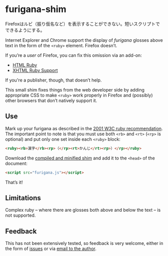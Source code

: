 furigana-shim
=============

Firefoxはルビ（振り仮名など）を表示することができない。短いスクリプトでできるようにする。

Internet Explorer and Chrome support the display of _furigana_ glosses above
text in the form of the `<ruby>` element. Firefox doesn’t.

If you’re a _user_ of Firefox, you can fix this omission via an add-on:

* [HTML Ruby](https://addons.mozilla.org/en-US/firefox/addon/html-ruby/)
* [XHTML Ruby Support](https://addons.mozilla.org/en-US/firefox/addon/xhtml-ruby-support/)

If you're a publisher, though, that doesn’t help.

This small shim fixes things from the web developer side by adding appropriate
CSS to make `<ruby>` work properly in Firefox and (possibly) other browsers
that don’t natively support it.

Use
---

Mark up your furigana as described in the
[2001 W3C ruby recommendation](http://www.w3.org/TR/ruby/). The important point
to note is that you must use both `<rb>` and `<rt>` (`<rp>` is optional) and
put only one set inside each `<ruby>` block:

```html
<ruby><rb>漢字</rb><rp>（</rp><rt>かんじ</rt><rp>）</rp></ruby>
```

Download the [compiled and minified shim](https://github.com/threedaymonk/furigana-shim/blob/master/furigana.js)
and add it to the `<head>` of the document:

```html
<script src="furigana.js"></script>
```

That’s it!

Limitations
-----------

Complex ruby – where there are glosses both above and below the text – is not
supported.

Feedback
--------

This has not been extensively tested, so feedback is very welcome, either in
the form of [issues](https://github.com/threedaymonk/furigana-shim/issues) or
via [email to the author](mailto:pbattley@gmail.com).
